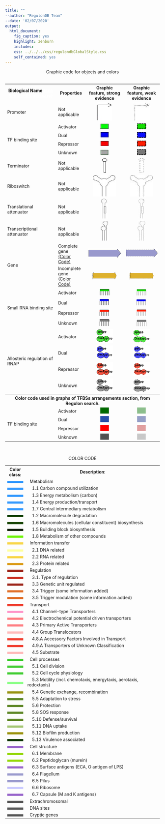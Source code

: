 ```yaml
---
title: ""
--author: "RegulonDB Team"
--date: '02/07/2020'
output:
  html_document:
    fig_caption: yes
    highlight: zenburn
    includes:
    css: ../../../css/regulondbGlobalStyle.css
    self_contained: yes
---
```



<div align="center"><span class="h2">Graphic code for objects and colors </span> </div>

<br>

<table WIDTH="90%" class="table">
        <tr class="backGroundTitleBlue2">   
            <th>Biological Name 
                <a target="_blank" href="/menu/using_regulondb/tutorials/project_glossary/index.jsp"style="color: #FFFFFF">(see
                RegulonDB glossary)</a></th>
            <th >Properties</th>
            <th >Graphic feature, strong evidence</th>
            <th >Graphic feature, weak evidence</th>
        </tr>
        <tr>
            <td class="NormalText">Promoter</td>
            <td class="NormalText">Not applicable</td>
            <td  class="NormalText"><div align="center"><img SRC="./code-colores-for-objects-of-regulondb-images/promoter.jpg" height=59 width=50></div></td>
            <td  class="NormalText"><div align="center"><img SRC="./code-colores-for-objects-of-regulondb-images/predicted_promoter.jpg" height=58 width=57></div></td>
        </tr>
        <tr>
            <td class="NormalText" rowspan="4">TF binding site</td>
            <td class="NormalText">Activator</td>
            <td class="NormalText"><div align="center"><img SRC="./code-colores-for-objects-of-regulondb-images/siteActivator.jpg" height=17 width=27></div></td>
            <td class="NormalText"><div align="center"><img SRC="./code-colores-for-objects-of-regulondb-images/siteActivatorWeak.png" height=20 width=31></div></td>
        </tr>
        <tr>
            <td class="NormalText">Dual</td>
            <td class="NormalText"><div align="center"><img SRC="./code-colores-for-objects-of-regulondb-images/siteDual.jpg" height=17 width=26></div></td>
            <td class="NormalText"><div align="center"><img SRC="./code-colores-for-objects-of-regulondb-images/siteDualWeak.png" height=20 width=31></div></td>
        </tr>
        <tr>
            <td class="NormalText">Repressor</td>
            <td class="NormalText">  <div align="center"><img SRC="./code-colores-for-objects-of-regulondb-images/siteRepressor.jpg" height=16 width=26></div></td>
            <td class="NormalText">  <div align="center"><img SRC="./code-colores-for-objects-of-regulondb-images/siteRepressorWeak.png" height=20 width=31></div></td>
        </tr>
        <tr>
            <td class="NormalText">Unknown</td>
            <td class="NormalText"><div align="center"><img SRC="./code-colores-for-objects-of-regulondb-images/siteUnknown.jpg" height=20 width=31></div></td>
            <td class="NormalText"><div align="center"><img SRC="./code-colores-for-objects-of-regulondb-images/siteUnknownWeak.png" height=20 width=31></div></td>
        </tr>
        <tr>
            <td class="NormalText">Terminator</td>
            <td class="NormalText">Not applicable</td>
            <td class="NormalText"><div align="center"><img SRC="./code-colores-for-objects-of-regulondb-images/terminator.jpg" height=48 width=19></div></td>
            <td class="NormalText"><div align="center"><img SRC="./code-colores-for-objects-of-regulondb-images/terminatorWeak.jpg" height=48 width=19></div></td>
        </tr>
        <tr>
            <td class="NormalText">Riboswitch</td>
            <td class="NormalText">Not applicable</td>
            <td class="NormalText"><div align="center"><img SRC="./code-colores-for-objects-of-regulondb-images/riboswitch_1.jpg" width="75" height="69"></div></td>
            <td class="NormalText"><div align="center"><img SRC="./code-colores-for-objects-of-regulondb-images/riboswitch_2.jpg" width="75" height="69"></div></td>
        </tr>
        <tr>
            <td class="NormalText">Translational attenuator</td>
            <td class="NormalText">Not applicable</td>
            <td><div align="center"><img SRC="./code-colores-for-objects-of-regulondb-images/AT3a.jpg" width="21" height="64"></div></td>
            <td><div align="center"><img SRC="./code-colores-for-objects-of-regulondb-images/AT4a.jpg" width="19" height="64"></div></td>
        </tr>
        <tr>
            <td class="NormalText">Transcriptional attenuator</td>
            <td class="NormalText">Not applicable</td>
            <td><div align="center"><img SRC="./code-colores-for-objects-of-regulondb-images/AT1a.JPG" width="24" height="64"></div></td>
            <td><div align="center"><img SRC="./code-colores-for-objects-of-regulondb-images/AT2a.JPG" width="24" height="64"></div></td>
        </tr>
        <tr>
            <td class="NormalText" rowspan="2">Gene</td>
            <td class="NormalText">Complete gene<A HREF="#ancla_complete_gene"><br>(Color Code)</A></td>
            <td><div align="center"><img SRC="./code-colores-for-objects-of-regulondb-images/geneStrong.png" width="125" height="30"></div></td>
            <td><div align="center"><img SRC="./code-colores-for-objects-of-regulondb-images/geneWeak.png" width="126" height="30"></div></td>
        </tr>
        <tr>
            <td class="NormalText">Incomplete gene<A HREF="#ancla_Incomplete_gene"><br>(Color Code)</A></td>
            <td><div align="center"><img SRC="./code-colores-for-objects-of-regulondb-images/cut_gene_strong.png" width="79" height="25"></div></td>
            <td><div align="center"><img SRC="./code-colores-for-objects-of-regulondb-images/cut_gene_weak.png" width="79" height="25"></div></td>
        </tr>
        <tr>
            <td class="NormalText" rowspan="4">Small RNA binding site</td>
            <td class="NormalText">Activator</td>
            <td><div align="center"><img SRC="./code-colores-for-objects-of-regulondb-images/srnaStrongActivator.png" width="35" height="25"></div></td>
            <td><div align="center"><img SRC="./code-colores-for-objects-of-regulondb-images/srnaWeakActivator.png" width="35" height="25"></div></td>
        </tr>
        <tr>
            <td class="NormalText">Dual</td>
            <td><div align="center"><img SRC="./code-colores-for-objects-of-regulondb-images/srnaStrongDual.png" width="35" height="25"></div></td>
            <td><div align="center"><img SRC="./code-colores-for-objects-of-regulondb-images/srnaWeakDual.png" width="35" height="25"></div></td>
        </tr>
        <tr>
            <td class="NormalText">Repressor</td>
            <td><div align="center"><img SRC="./code-colores-for-objects-of-regulondb-images/srnaStrongRepressor.png" width="35" height="25"></div></td>
            <td><div align="center"><img SRC="./code-colores-for-objects-of-regulondb-images/srnaWeakRepressor.png" width="35" height="25"></div></td>
        </tr>
        <tr>
            <td class="NormalText">Unknown</td>
            <td><div align="center"><img SRC="./code-colores-for-objects-of-regulondb-images/srnaStrongUnknown.png" width="35" height="25"></div></td>
            <td><div align="center"><img SRC="./code-colores-for-objects-of-regulondb-images/srnaWeaUnknown.png" width="35" height="25"></div></td>
        </tr>
        <tr>
            <td class="NormalText" rowspan="4">Allosteric regulation of RNAP</td>
            <td class="NormalText">Activator</td>
            <td><div align="center"><img SRC="./code-colores-for-objects-of-regulondb-images/ppGppStrong.png" width="55" height="45"></div></td>
            <td><div align="center"><img SRC="./code-colores-for-objects-of-regulondb-images/ppGppWeak.png" width="55" height="45"></div></td>
        </tr>
        <tr>
            <td class="NormalText">Dual</td>
            <td><div align="center"><img SRC="./code-colores-for-objects-of-regulondb-images/ppGppStrongDual.png" width="55" height="45"></div></td>
            <td><div align="center"><img SRC="./code-colores-for-objects-of-regulondb-images/ppGppWeakDual.png" width="55" height="45"></div></td>
        </tr>
        <tr>
            <td class="NormalText">Repressor</td>
            <td><div align="center"><img SRC="./code-colores-for-objects-of-regulondb-images/ppGppStrongRepressor.png" width="55" height="45"></div></td>
            <td><div align="center"><img SRC="./code-colores-for-objects-of-regulondb-images/ppGppWeakRepressor.png" width="55" height="45"></div></td>
        </tr>
        <tr>
            <td class="NormalText">Unknown</td>
            <td><div align="center"><img SRC="./code-colores-for-objects-of-regulondb-images/ppGppStrongUnknown.png" width="55" height="45"></div></td>
            <td><div align="center"><img SRC="./code-colores-for-objects-of-regulondb-images/ppGppWeakUnknow.png" width="55" height="45"></div></td>
        </tr> 
        <tr >
            <th colspan="4" class="backGroundTitleBlue2">Color code used in graphs of TFBSs arrangements section, from Regulon search.</th>
        </tr>
        <tr>
            <td class="NormalText"rowspan="4"> <a name="ancla_regulon_search"/>TF binding site</td>
            <td class="NormalText">Activator</td>
            <td><div align="center"><img SRC="./code-colores-for-objects-of-regulondb-images/active-strong.png" width="28" height="20"></div></td>
            <td><div align="center"><img SRC="./code-colores-for-objects-of-regulondb-images/active-weak.png" width="28" height="20"></div></td>
        </tr>
        <tr>
            <td class="NormalText">Dual</td>
            <td><div align="center"><img SRC="./code-colores-for-objects-of-regulondb-images/dual-strong.png" width="28" height="20"></div></td>
            <td><div align="center"><img SRC="./code-colores-for-objects-of-regulondb-images/dual-weak.png" width="28" height="20"></div></td>
        </tr>
        <tr>
            <td class="NormalText">Repressor</td>
            <td><div align="center"><img SRC="./code-colores-for-objects-of-regulondb-images/repressor-strong.png" width="28" height="20"></div></td>
            <td><div align="center"><img SRC="./code-colores-for-objects-of-regulondb-images/repressor-weak.png" width="28" height="20"></div></td>
        </tr>
        <tr>
            <td class="NormalText">Unknown</td>
            <td><div align="center"><img SRC="./code-colores-for-objects-of-regulondb-images/unknown-strong.png" width="28" height="20"></div></td>
            <td><div align="center"><img SRC="./code-colores-for-objects-of-regulondb-images/unknown-weak.png" width="28" height="20"></div></td>
        </tr>
</table>
<br>
<p align="center" class="h2">COLOR CODE</p>
<table width="90%" class="table">  
  <tr class="backGroundTitleBlue2">      
    <th width="13%">Color class:</th>      
    <th width="87%">Description:</th>
  </tr>
  <tr> 
    <td ><img SRC="./code-colores-for-objects-of-regulondb-images/colors/3399ff.jpg" ></td> 
    <td class="NormalText">&nbsp;&nbsp;Metabolism	</td>  
  </tr>
  <tr> 
        <td ><img SRC="./code-colores-for-objects-of-regulondb-images/colors/3399ff.jpg" ></td> 
        <td class="NormalText" >
                &nbsp;&nbsp;&nbsp;&nbsp;1.1 Carbon compound utilization
        </td>  
    </tr>
    <tr> 
        <td >
            <img SRC="./code-colores-for-objects-of-regulondb-images/colors/3399ff.jpg" > </td> <td class="NormalText" >
              &nbsp;&nbsp;&nbsp;&nbsp;1.3 Energy metabolism (carbon)
        </td>  
    </tr>
    <tr> 
        <td ><img SRC="./code-colores-for-objects-of-regulondb-images/colors/3399ff.jpg" ></td> 
        <td class="NormalText" >
                &nbsp;&nbsp;&nbsp;&nbsp;1.4 Energy production/transport
        </td>  
    </tr>
    <tr> 
        <td ><img SRC="./code-colores-for-objects-of-regulondb-images/colors/3399ff.jpg" ></td> 
        <td class="NormalText" >
                &nbsp;&nbsp;&nbsp;&nbsp;1.7 Central intermediary metabolism
        </td>  
    </tr>
    <tr> 
        <td ><img SRC="./code-colores-for-objects-of-regulondb-images/colors/03399.jpg" ></td> 
        <td class="NormalText" >
                &nbsp;&nbsp;&nbsp;&nbsp;1.2 Macromolecule degradation
        </td>  
    </tr>
    <tr> 
        <td ><img SRC="./code-colores-for-objects-of-regulondb-images/colors/03399.jpg" ></td> 
        <td class="NormalText" >
            &nbsp;&nbsp;&nbsp;&nbsp;1.6 Macromolecules (cellular constituent)  biosynthesis
        </td>  
    </tr>
    <tr> 
        <td ><img SRC="./code-colores-for-objects-of-regulondb-images/colors/0D1CC.jpg" ></td> 
        <td class="NormalText" >
                &nbsp;&nbsp;&nbsp;&nbsp;1.5 Building block biosynthesis
        </td>  
    </tr>
    <tr> 
        <td ><img SRC="./code-colores-for-objects-of-regulondb-images/colors/00FF.jpg" ></td> 
        <td class="NormalText" >
                &nbsp;&nbsp;&nbsp;&nbsp;1.8 Metabolism of other compounds
        </td>  
    </tr>
    <tr> 
        <td ><img SRC="./code-colores-for-objects-of-regulondb-images/colors/F7D643.jpg" ></td> 
        <td class="NormalText" >&nbsp;&nbsp;Information transfer 	</td>  </tr>
    <tr> 
        <td ><img SRC="./code-colores-for-objects-of-regulondb-images/colors/FFFF99.jpg" ></td> <td class="NormalText" >
               &nbsp;&nbsp;&nbsp;&nbsp;2.1 DNA related
        </td>  
    </tr>
    <tr> 
        <td ><img SRC="./code-colores-for-objects-of-regulondb-images/colors/F7D643.jpg" ></td> 
        <td class="NormalText" >
                &nbsp;&nbsp;&nbsp;&nbsp;2.2 RNA related
        </td>  
    </tr>
    <tr> 
        <td ><img SRC="./code-colores-for-objects-of-regulondb-images/colors/DC9C1C.jpg" ></td> <td class="NormalText" >
                <A NAME="ancla_Incomplete_gene">&nbsp;&nbsp;&nbsp;&nbsp;2.3 Protein related</A>
        </td>  
    </tr>
    <tr> 
        <td >
            <img SRC="./code-colores-for-objects-of-regulondb-images/colors/9c2318.jpg" ></td>
        <td class="NormalText" >&nbsp;&nbsp;Regulation	
        </td> 
    </tr>
    <tr> 
        <td ><img SRC="./code-colores-for-objects-of-regulondb-images/colors/cb3123.jpg" ></td> <td class="NormalText" >
             &nbsp;&nbsp;&nbsp;&nbsp;3.1. Type of regulation
        </td>  
    </tr>
    <tr> 
        <td ><img SRC="./code-colores-for-objects-of-regulondb-images/colors/9c2318.jpg" ></td> 
        <td class="NormalText" >
           &nbsp;&nbsp;&nbsp;&nbsp;3.3 Genetic unit regulated
        </td>  
    </tr>
    <tr> 
        <td ><img SRC="./code-colores-for-objects-of-regulondb-images/colors/e26f27.jpg" ></td> 
        <td class="NormalText" >
                &nbsp;&nbsp;&nbsp;&nbsp;3.4 Trigger (some information added)
        </td>  
    </tr>
    <tr> 
        <td ><img SRC="./code-colores-for-objects-of-regulondb-images/colors/e26f27.jpg" ></td> <td class="NormalText" >
           &nbsp;&nbsp;&nbsp;&nbsp;3.5 Trigger modulation (some information added)
        </td>  
    </tr>
    <tr> 
        <td ><img SRC="./code-colores-for-objects-of-regulondb-images/colors/ef3f31.jpg" ></td> 
        <td class="NormalText" >&nbsp;&nbsp;Transport	</td>  </tr>
    <tr> 
        <td ><img SRC="./code-colores-for-objects-of-regulondb-images/colors/FF99CC.jpg" ></td> 
        <td class="NormalText" >
                &nbsp;&nbsp;&nbsp;&nbsp;4.1 Channel-type Transporters
        </td>  
    </tr>
    <tr> 
        <td >
            <img SRC="./code-colores-for-objects-of-regulondb-images/colors/FF7C80.jpg" ></td> <td class="NormalText" >
               &nbsp;&nbsp;&nbsp;&nbsp;4.2  Electrochemical potential driven transporters
        </td>  
    </tr>
    <tr> 
        <td ><img SRC="./code-colores-for-objects-of-regulondb-images/colors/FF7C80.jpg" ></td> 
        <td class="NormalText" >
              &nbsp;&nbsp;&nbsp;&nbsp;4.3 Primary Active Transporters
        </td>  
    </tr>
    <tr> 
        <td ><img SRC="./code-colores-for-objects-of-regulondb-images/colors/FFB9B9.jpg" ></td> 
        <td class="NormalText" >
             &nbsp;&nbsp;&nbsp;&nbsp;4.4 Group Translocators
        </td>  
    </tr>
    <tr> 
        <td ><img SRC="./code-colores-for-objects-of-regulondb-images/colors/f03f31.jpg" ></td> 
        <td class="NormalText" >
                &nbsp;&nbsp;&nbsp;&nbsp;4.8.A Accessory Factors Involved in Transport
        </td>  
    </tr>
    <tr> 
        <td ><img SRC="./code-colores-for-objects-of-regulondb-images/colors/f03f31.jpg" ></td> 
        <td class="NormalText" >
               &nbsp;&nbsp;&nbsp;&nbsp;4.9.A Transporters of Unknown Classification
        </td>  
    </tr>
    <tr> 
        <td ><img SRC="./code-colores-for-objects-of-regulondb-images/colors/FFB9B9.jpg" ></td> 
        <td class="NormalText" >
               &nbsp;&nbsp;&nbsp;&nbsp;4.5 Substrate
        </td>  
    </tr>
    <tr> 
        <td ><img SRC="./code-colores-for-objects-of-regulondb-images/colors/3FCC30.jpg" ></td> 
        <td class="NormalText" >&nbsp;&nbsp;Cell processes	</td>  
    </tr>
    <tr> 
        <td ><img SRC="./code-colores-for-objects-of-regulondb-images/colors/3FCC30.jpg" ></td> 
        <td class="NormalText" >
                &nbsp;&nbsp;&nbsp;&nbsp;5.1 Cell division
        </td>  
    </tr>
    <tr> 
        <td ><img SRC="./code-colores-for-objects-of-regulondb-images/colors/3FCC30.jpg" ></td> 
        <td class="NormalText" >
                &nbsp;&nbsp;&nbsp;&nbsp;5.2 Cell cycle physiology
                </td>  
    </tr>
    <tr> 
        <td ><img SRC="./code-colores-for-objects-of-regulondb-images/colors/8CFF89.jpg" ></td> 
        <td class="NormalText" >
                &nbsp;&nbsp;&nbsp;&nbsp;5.3 Motility (incl. chemotaxis, energytaxis, aerotaxis, redoxtaxis)
        </td>  
    </tr>
    <tr> 
        <td ><img SRC="./code-colores-for-objects-of-regulondb-images/colors/938f0a.jpg" ></td> 
        <td class="NormalText" >
                &nbsp;&nbsp;&nbsp;&nbsp;5.4 Genetic exchange, recombination
        </td>  
    </tr>
    <tr> 
        <td ><img SRC="./code-colores-for-objects-of-regulondb-images/colors/5F8828.jpg" ></td> 
        <td class="NormalText" >
               &nbsp;&nbsp;&nbsp;&nbsp;5.5 Adaptation to stress
            </td>  
    </tr>
    <tr> 
        <td ><img SRC="./code-colores-for-objects-of-regulondb-images/colors/5F8828.jpg" ></td> 
        <td class="NormalText" >
                &nbsp;&nbsp;&nbsp;&nbsp;5.6 Protection
        </td>  
    </tr>
    <tr> 
        <td ><img SRC="./code-colores-for-objects-of-regulondb-images/colors/5F8828.jpg" ></td> 
        <td class="NormalText" >
                &nbsp;&nbsp;&nbsp;&nbsp;5.8 SOS response
        </td>  
    </tr>
    <tr> 
        <td ><img SRC="./code-colores-for-objects-of-regulondb-images/colors/5F8828.jpg" ></td> 
        <td class="NormalText" >
                &nbsp;&nbsp;&nbsp;&nbsp;5.10 Defense/survival
        </td>  
    </tr>
    <tr> 
        <td ><img SRC="./code-colores-for-objects-of-regulondb-images/colors/A1C571.jpg" ></td> 
        <td class="NormalText" >
               &nbsp;&nbsp;&nbsp;&nbsp;5.11 DNA uptake
        </td>  
    </tr>
    <tr> 
        <td ><img SRC="./code-colores-for-objects-of-regulondb-images/colors/99920b.jpg" ></td>
        <td class="NormalText" >
                &nbsp;&nbsp;&nbsp;&nbsp;5.12 Biofilm production
        </td>  
    </tr>
    <tr> 
        <td ><img SRC="./code-colores-for-objects-of-regulondb-images/colors/153c00.jpg" ></td> 
        <td class="NormalText" >
              &nbsp;&nbsp;&nbsp;&nbsp;5.13 Virulence associated
        </td>  
    </tr>
    <tr> 
        <td ><img SRC="./code-colores-for-objects-of-regulondb-images/colors/9966CC.jpg" ></td> 
        <td class="NormalText" >&nbsp;&nbsp;Cell structure	</td>  
    </tr>
    <tr> 
        <td ><img SRC="./code-colores-for-objects-of-regulondb-images/colors/95d803.jpg" ></td> 
        <td class="NormalText" >
                &nbsp;&nbsp;&nbsp;&nbsp;6.1 Membrane
        </td>  
    </tr>
    <tr> 
        <td ><img SRC="./code-colores-for-objects-of-regulondb-images/colors/95d803.jpg" ></td> 
        <td class="NormalText" >
               &nbsp;&nbsp;&nbsp;&nbsp;6.2 Peptidoglycan (murein)
        </td>  
    </tr>
    <tr> 
        <td ><img SRC="./code-colores-for-objects-of-regulondb-images/colors/9966CC.jpg" ></td>
        <td class="NormalText" >
            &nbsp;&nbsp;&nbsp;&nbsp;6.3 Surface antigens (ECA, O antigen of LPS)
        </td>  
    </tr>
    <tr> 
        <td ><img SRC="./code-colores-for-objects-of-regulondb-images/colors/9999CC.jpg" ></td> 
        <td class="NormalText" >
                <A NAME="ancla_complete_gene">&nbsp;&nbsp;&nbsp;&nbsp;6.4 Flagellum</A>
        </td>  
    </tr>
    <tr> 
        <td ><img SRC="./code-colores-for-objects-of-regulondb-images/colors/9999CC.jpg" ></td>
        <td class="NormalText" >
               &nbsp;&nbsp;&nbsp;&nbsp;6.5 Pilus 
        </td>  
    </tr>
    <tr> 
        <td ><img SRC="./code-colores-for-objects-of-regulondb-images/colors/CCCCFF.jpg" ></td> 
        <td class="NormalText" >
                &nbsp;&nbsp;&nbsp;&nbsp;6.6 Ribosome
        </td>  
    </tr>
    <tr> 
        <td ><img SRC="./code-colores-for-objects-of-regulondb-images/colors/9966CC.jpg" ></td>
        <td class="NormalText" >
                &nbsp;&nbsp;&nbsp;&nbsp;6.7 Capsule (M and K antigens)
        </td>  
    </tr>
    <tr> 
        <td ><img SRC="./code-colores-for-objects-of-regulondb-images/colors/999999_2.jpg" ></td> 
        <td class="NormalText" >&nbsp;&nbsp;Extrachromosomal	</td> 
    </tr>
    <tr> 
        <td ><img SRC="./code-colores-for-objects-of-regulondb-images/colors/999999_2.jpg" ></td>
        <td class="NormalText" >&nbsp;&nbsp;DNA sites	</td>  
    </tr>
    <tr> 
        <td ><img SRC="./code-colores-for-objects-of-regulondb-images/colors/999999_2.jpg" ></td> 
        <td class="NormalText" >&nbsp;&nbsp;Cryptic genes	</td> 
    </tr>
</table>


